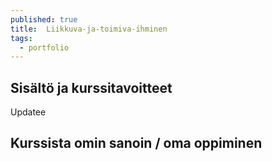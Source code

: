 ```yaml
---
published: true
title: 	Liikkuva-ja-toimiva-ihminen
tags:
  - portfolio
---
```

## Sisältö ja kurssitavoitteet
Updatee



## Kurssista omin sanoin / oma oppiminen
